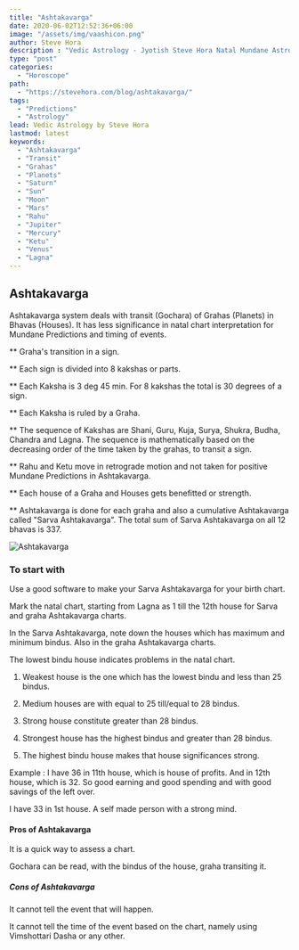 ```yaml
---
title: "Ashtakavarga"
date: 2020-06-02T12:52:36+06:00
image: "/assets/img/vaashicon.png"
author: Steve Hora
description : "Vedic Astrology - Jyotish Steve Hora Natal Mundane Astrology Horoscope Reading Predictions Ashtakavarga"
type: "post"
categories: 
  - "Horoscope"
path:
  - "https://stevehora.com/blog/ashtakavarga/"
tags:
  - "Predictions"
  - "Astrology"
lead: Vedic Astrology by Steve Hora
lastmod: latest 
keywords:
  - "Ashtakavarga"
  - "Transit"
  - "Grahas"
  - "Planets"
  - "Saturn"
  - "Sun"
  - "Moon"
  - "Mars"
  - "Rahu"
  - "Jupiter"
  - "Mercury"
  - "Ketu"
  - "Venus"
  - "Lagna"
---
```


## Ashtakavarga

Ashtakavarga system deals with transit (Gochara) of Grahas (Planets) in Bhavas (Houses). It has less significance in natal chart interpretation for Mundane Predictions and timing of events.

** Graha's transition in a sign.

** Each sign is divided into 8 kakshas or parts.

** Each Kaksha is 3 deg 45 min. For 8 kakshas the total is 30 degrees of a sign.

** Each Kaksha is ruled by a Graha.

** The sequence of Kakshas are Shani, Guru, Kuja, Surya, Shukra, Budha, Chandra and Lagna. The sequence is mathematically based on the decreasing order of the time taken by the grahas, to transit a sign.

** Rahu and Ketu move in retrograde motion and not taken for positive Mundane Predictions in Ashtakavarga.

** Each house of a Graha and Houses gets benefitted or strength.

** Ashtakavarga is done for each graha and also a cumulative Ashtakavarga called "Sarva Ashtakavarga". The total sum of Sarva Ashtakavarga on all 12 bhavas is 337.

![Ashtakavarga](//assets/img/blog/ashtakavarga.png)

### To start with

Use a good software to make your Sarva Ashtakavarga for your birth chart.

Mark the natal chart, starting from Lagna as 1 till the 12th house for Sarva and graha Ashtakavarga charts.

In the Sarva Ashtakavarga, note down the houses which has maximum and minimum bindus. Also in the graha Ashtakavarga charts.

The lowest bindu house indicates problems in the natal chart.

1. Weakest house is the one which has the lowest bindu and less than 25 bindus.

2. Medium houses are with equal to 25 till/equal to 28 bindus.

3. Strong house constitute greater than 28 bindus.

4. Strongest house has the highest bindus and greater than 28 bindus.

5. The highest bindu house makes that house significances strong.

Example : I have 36 in 11th house, which is house of profits. And in 12th house, which is 32. So good earning and good spending and with good savings of the left over.

I have 33 in 1st house. A self made person with a strong mind.

#### Pros of Ashtakavarga

It is a quick way to assess a chart.

Gochara can be read, with the bindus of the house, graha transiting it.

##### Cons of Ashtakavarga

It cannot tell the event that will happen.

It cannot tell the time of the event based on the chart, namely using Vimshottari Dasha or any other.